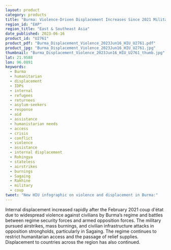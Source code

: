 ```yaml
---
layout: product
category: products
title: "Burma: Violence-Driven Displacement Increases Since 2021 Military Coup"
region_id: "EAP"
region_title: "East & Southeast Asia"
date_published: 2023-06-16
product_id: "U2761"
product_pdf: "Burma_Displacement_Violence_2023Jun16_HIU_U2761.pdf"
product_jpg: "Burma_Displacement_Violence_2023Jun16_HIU_U2761.jpg"
thumbnail: "Burma_Displacement_Violence_2023Jun16_HIU_U2761_thumb.jpg"
lat: 21.9588
lon: 96.0891
keywords:
  - Burma
  - humanitarian
  - displacement
  - IDPs
  - internal 
  - refugees
  - returnees
  - asylum-seekers
  - response
  - aid
  - assistance
  - humanistarian needs
  - access
  - crisis
  - conflict
  - violence
  - assistance
  - internal displacement
  - Rohingya
  - stateless
  - airstrikes
  - burnings
  - Sagaing
  - Rakhine
  - military
  - coup
tweet: "New HIU infographic on violence and displacement in Burma:"
---
```

Internal displacement increased rapidly after the February 2021 coup d'état due to widespread violence against civilians by Burma’s regime and battles between regime security forces and armed opposition forces. The military pursued airstrikes, mass burnings, and civilian infrastructure attacks in opposition strongholds, particularly in Sagaing. The regime continues to restrict humanitarian access and the passage of relief supplies. Displacement to countries across the region has also continued.
